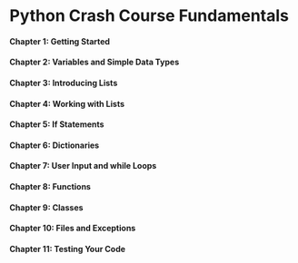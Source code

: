 # Python Crash Course Fundamentals

#### Chapter 1: Getting Started

#### Chapter 2: Variables and Simple Data Types

#### Chapter 3: Introducing Lists

#### Chapter 4: Working with Lists

#### Chapter 5: If Statements

#### Chapter 6: Dictionaries

#### Chapter 7: User Input and while Loops

#### Chapter 8: Functions

#### Chapter 9: Classes

#### Chapter 10: Files and Exceptions

#### Chapter 11: Testing Your Code
